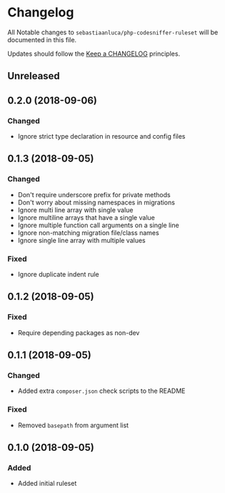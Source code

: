 # Changelog

All Notable changes to `sebastiaanluca/php-codesniffer-ruleset` will be documented in this file.

Updates should follow the [Keep a CHANGELOG](http://keepachangelog.com/) principles.

## Unreleased

## 0.2.0 (2018-09-06)

### Changed

- Ignore strict type declaration in resource and config files

## 0.1.3 (2018-09-05)

### Changed

- Don't require underscore prefix for private methods
- Don't worry about missing namespaces in migrations
- Ignore multi line array with single value
- Ignore multiline arrays that have a single value
- Ignore multiple function call arguments on a single line
- Ignore non-matching migration file/class names
- Ignore single line array with multiple values

### Fixed

- Ignore duplicate indent rule

## 0.1.2 (2018-09-05)

### Fixed

- Require depending packages as non-dev

## 0.1.1 (2018-09-05)

### Changed

- Added extra `composer.json` check scripts to the README

### Fixed

- Removed `basepath` from argument list

## 0.1.0 (2018-09-05)

### Added

- Added initial ruleset
